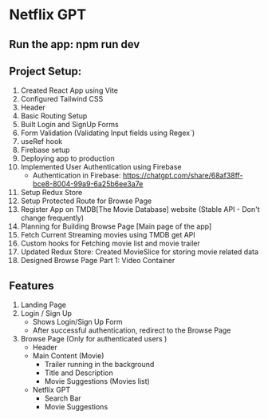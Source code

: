 # Netflix GPT

## Run the app: npm run dev

## Project Setup:
1. Created React App using Vite
2. Configured Tailwind CSS
3. Header
4. Basic Routing Setup
5. Built Login and SignUp Forms
6. Form Validation (Validating Input fields using Regex`)
7. useRef hook
8. Firebase setup
9. Deploying app to production
10. Implemented User Authentication using Firebase
    - Authentication in Firebase: https://chatgpt.com/share/68af38ff-bce8-8004-99a9-6a25b6ee3a7e
11. Setup Redux Store
12. Setup Protected Route for Browse Page
13. Register App on TMDB[The Movie Database] website (Stable API - Don't change frequently)
14. Planning for Building Browse Page [Main page of the app]
15. Fetch Current Streaming movies using TMDB get API 
16. Custom hooks for Fetching movie list and movie trailer
17. Updated Redux Store: Created MovieSlice for storing movie related data
18. Designed Browse Page Part 1: Video Container

## Features
1. Landing Page
2. Login / Sign Up
    - Shows Login/Sign Up Form
    - After successful authentication, redirect to the Browse Page    
3. Browse Page (Only for authenticated users )
    - Header
    - Main Content (Movie)
        - Trailer running in the background
        - Title and Description
        - Movie Suggestions (Movies list)
    - Netflix GPT
        - Search Bar
        - Movie Suggestions